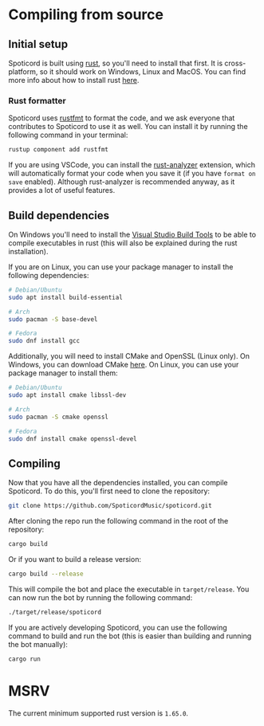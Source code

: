 # Compiling from source
## Initial setup
Spoticord is built using [rust](https://www.rust-lang.org/), so you'll need to install that first. It is cross-platform, so it should work on Windows, Linux and MacOS. You can find more info about how to install rust [here](https://www.rust-lang.org/tools/install).

### Rust formatter
Spoticord uses [rustfmt](https://github.com/rust-lang/rustfmt) to format the code, and we ask everyone that contributes to Spoticord to use it as well. You can install it by running the following command in your terminal:

```sh
rustup component add rustfmt
```

If you are using VSCode, you can install the [rust-analyzer](https://marketplace.visualstudio.com/items?itemName=matklad.rust-analyzer) extension, which will automatically format your code when you save it (if you have `format on save` enabled). Although rust-analyzer is recommended anyway, as it provides a lot of useful features.

## Build dependencies
On Windows you'll need to install the [Visual Studio Build Tools](https://visualstudio.microsoft.com/downloads/#build-tools-for-visual-studio-2019) to be able to compile executables in rust (this will also be explained during the rust installation).

If you are on Linux, you can use your package manager to install the following dependencies:

```sh
# Debian/Ubuntu
sudo apt install build-essential

# Arch
sudo pacman -S base-devel

# Fedora
sudo dnf install gcc
```

Additionally, you will need to install CMake and OpenSSL (Linux only). On Windows, you can download CMake [here](https://cmake.org/download/). On Linux, you can use your package manager to install them:

```sh
# Debian/Ubuntu
sudo apt install cmake libssl-dev

# Arch
sudo pacman -S cmake openssl

# Fedora
sudo dnf install cmake openssl-devel
```

## Compiling
Now that you have all the dependencies installed, you can compile Spoticord. To do this, you'll first need to clone the repository:

```sh
git clone https://github.com/SpoticordMusic/spoticord.git
```

After cloning the repo run the following command in the root of the repository:

```sh
cargo build
```

Or if you want to build a release version:

```sh
cargo build --release
```

This will compile the bot and place the executable in `target/release`. You can now run the bot by running the following command:

```sh
./target/release/spoticord
```

If you are actively developing Spoticord, you can use the following command to build and run the bot (this is easier than building and running the bot manually):

```sh
cargo run
```

# MSRV

The current minimum supported rust version is `1.65.0`.
